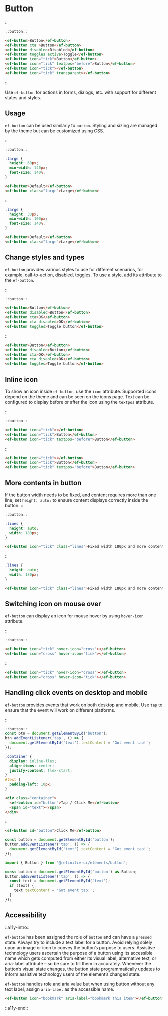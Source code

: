 <!--
type: page
title: Button
location: ./elements/button
layout: default
language_tabs: [javascript, typescript]
-->

# Button

::
```javascript
::button::
```
```html
<ef-button>Button</ef-button>
<ef-button cta >Button</ef-button>
<ef-button disabled>Disabled</ef-button>
<ef-button toggles active>Toggle</ef-button>
<ef-button icon="tick">Button</ef-button>
<ef-button icon="tick" textpos="before">Button</ef-button>
<ef-button icon="tick"></ef-button>
<ef-button icon="tick" transparent></ef-button>
```
::

Use `ef-button` for actions in forms, dialogs, etc. with support for different states and styles.

## Usage
`ef-button` can be used similarly to `button`. Styling and sizing are managed by the theme but can be customized using CSS.

::
```javascript
::button::
```
```css
.large {
  height: 60px;
  min-width: 140px;
  font-size: 140%;
}
```
```html
<ef-button>Default</ef-button>
<ef-button class="large">Large</ef-button>
```
::

```css
.large {
  height: 33px;
  min-width: 100px;
  font-size: 140%;
}
```
```html
<ef-button>Default</ef-button>
<ef-button class="large">Large</ef-button>
```

## Change styles and types
 `ef-button` provides various styles to use for different scenarios, for example, call-to-action, disabled, toggles. To use a style, add its attribute to the `ef-button`.

::
```javascript
::button::
```
```html
<ef-button>Button</ef-button>
<ef-button disabled>Button</ef-button>
<ef-button cta>OK</ef-button>
<ef-button cta disabled>OK</ef-button>
<ef-button toggles>Toggle button</ef-button>
```
::

```html
<ef-button>Button</ef-button>
<ef-button disabled>Button</ef-button>
<ef-button cta>OK</ef-button>
<ef-button cta disabled>OK</ef-button>
<ef-button toggles>Toggle button</ef-button>
```

## Inline icon
To show an icon inside `ef-button`, use the `icon` attribute. Supported icons depend on the theme and can be seen on the icons page. Text can be configured to display before or after the icon using the `textpos` attribute.

::
```javascript
::button::
```
```html
<ef-button icon="tick"></ef-button>
<ef-button icon="tick">Button</ef-button>
<ef-button icon="tick" textpos="before">Button</ef-button>
```
::

```html
<ef-button icon="tick"></ef-button>
<ef-button icon="tick">Button</ef-button>
<ef-button icon="tick" textpos="before">Button</ef-button>
```

## More contents in button
If the button width needs to be fixed, and content requires more than one line, set `height: auto;` to ensure content displays correctly inside the button.
::
```javascript
::button::
```
```css
.lines {
  height: auto;
  width: 180px;
}
```
```html
<ef-button icon="tick" class="lines">Fixed width 180px and more contents in button</ef-button>
```
::

```css
.lines {
  height: auto;
  width: 180px;
}
```
```html
<ef-button icon="tick" class="lines">Fixed width 180px and more contents in button</ef-button>
```

## Switching icon on mouse over
`ef-button` can display an icon for mouse hover by using `hover-icon` attribute.

::
```javascript
::button::
```
```html
<ef-button icon="tick" hover-icon="cross"></ef-button>
<ef-button icon="cross" hover-icon="tick"></ef-button>
```
::

```html
<ef-button icon="tick" hover-icon="cross"></ef-button>
<ef-button icon="cross" hover-icon="tick"></ef-button>
```

## Handling click events on desktop and mobile

`ef-button` provides events that work on both desktop and mobile. Use `tap` to ensure that the event will work on different platforms.

::
```javascript
::button::
const btn = document.getElementById('button');
btn.addEventListener('tap', () => {
  document.getElementById('text').textContent = 'Got event tap!';
});
```
```css
.container {
  display: inline-flex;
  align-items: center;
  justify-content: flex-start;
}
#text {
  padding-left: 10px;
}
```
```html
<div class="container">
  <ef-button id="button">Tap / Click Me</ef-button>
  <span id="text"></span>
</div>
```
::

```html
<ef-button id="button">Click Me</ef-button>
```


```javascript
const button = document.getElementById('button');
button.addEventListener('tap', () => {
  document.getElementById('text').textContent = 'Got event tap!';
});
```
```typescript
import { Button } from '@refinitiv-ui/elements/button';

const button = document.getElementById('button') as Button;
button.addEventListener('tap', () => {
  const text = document.getElementById('text');
  if (text) {
    text.textContent = 'Got event tap!';
  }
});
```

## Accessibility
::a11y-intro::

`ef-button` has been assigned the role of `button` and can have a `pressed` state. Always try to include a text label for a button. Avoid relying solely upon an image or icon to convey the button’s purpose to users. Assistive technology users ascertain the purpose of a button using its accessible name which gets computed from either its visual label, alternative text, or aria-label attribute – so be sure to fill them in accurately. Whenever the button’s visual state changes, the button state programmatically updates to inform assistive technology users of the element’s changed state. 

`ef-button` handles role and aria value but when using button without any text label, assign `aria-label` as the accessible name.

```html
<ef-button icon="bookmark" aria-label="bookmark this item"></ef-button>
```

::a11y-end::
